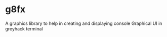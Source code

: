 # g8fx
A graphics library to help in creating and displaying console Graphical UI in greyhack terminal
